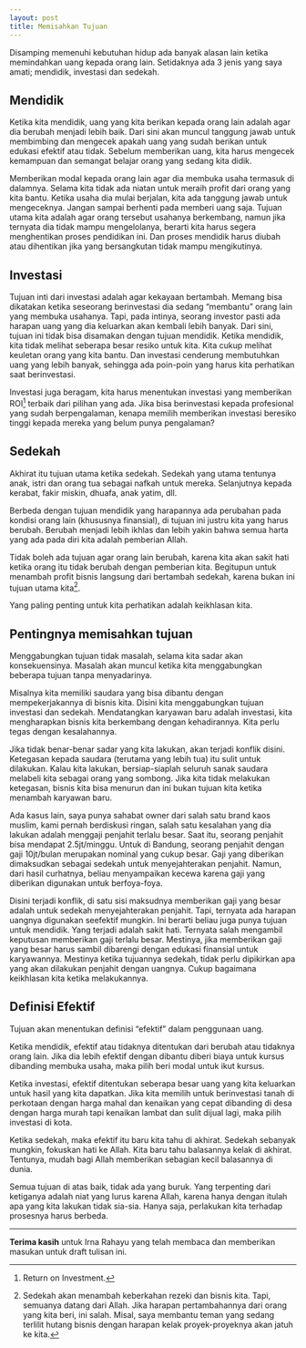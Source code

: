 ```yaml
---
layout: post
title: Memisahkan Tujuan
---
```


Disamping memenuhi kebutuhan hidup ada banyak alasan lain ketika memindahkan uang kepada orang lain. Setidaknya ada 3 jenis yang saya amati; mendidik, investasi dan sedekah.

## Mendidik
Ketika kita mendidik, uang yang kita berikan kepada orang lain adalah agar dia berubah menjadi lebih baik. Dari sini akan muncul tanggung jawab untuk membimbing dan mengecek apakah uang yang sudah berikan untuk edukasi efektif atau tidak. Sebelum memberikan uang, kita harus mengecek kemampuan dan semangat belajar orang yang sedang kita didik.

Memberikan modal kepada orang lain agar dia membuka usaha termasuk di dalamnya. Selama kita tidak ada niatan untuk meraih profit dari orang yang kita bantu. Ketika usaha dia mulai berjalan, kita ada tanggung jawab untuk mengeceknya. Jangan sampai berhenti pada memberi uang saja. Tujuan utama kita adalah agar orang tersebut usahanya berkembang, namun jika ternyata dia tidak mampu mengelolanya, berarti kita harus segera menghentikan proses pendidikan ini. Dan proses mendidik harus diubah atau dihentikan jika yang bersangkutan tidak mampu mengikutinya.

## Investasi
Tujuan inti dari investasi adalah agar kekayaan bertambah. Memang bisa dikatakan ketika seseorang berinvestasi dia sedang “membantu” orang lain yang membuka usahanya. Tapi, pada intinya, seorang investor pasti ada harapan uang yang dia keluarkan akan kembali lebih banyak. Dari sini, tujuan ini tidak bisa disamakan dengan tujuan mendidik. Ketika mendidik, kita tidak melihat seberapa besar resiko untuk kita. Kita cukup melihat keuletan orang yang kita bantu. Dan investasi cenderung membutuhkan uang yang lebih banyak, sehingga ada poin-poin yang harus kita perhatikan saat berinvestasi.

Investasi juga beragam, kita harus menentukan investasi yang memberikan ROI[^1] terbaik dari pilihan yang ada. Jika bisa berinvestasi kepada profesional yang sudah berpengalaman, kenapa memilih memberikan investasi beresiko tinggi kepada mereka yang belum punya pengalaman?

## Sedekah
Akhirat itu tujuan utama ketika sedekah. Sedekah yang utama tentunya anak, istri dan orang tua sebagai nafkah untuk mereka. Selanjutnya kepada kerabat, fakir miskin, dhuafa, anak yatim, dll. 

Berbeda dengan tujuan mendidik yang harapannya ada perubahan pada kondisi orang lain (khususnya finansial), di tujuan ini justru kita yang harus berubah. Berubah menjadi lebih ikhlas dan lebih yakin bahwa semua harta yang ada pada diri kita adalah pemberian Allah.

Tidak boleh ada tujuan agar orang lain berubah, karena kita akan sakit hati ketika orang itu tidak berubah dengan pemberian kita. Begitupun untuk menambah profit bisnis langsung dari bertambah sedekah, karena bukan ini tujuan utama kita[^2].

Yang paling penting untuk kita perhatikan adalah keikhlasan kita.

## Pentingnya memisahkan tujuan

Menggabungkan tujuan tidak masalah, selama kita sadar akan konsekuensinya. Masalah akan muncul ketika kita menggabungkan beberapa tujuan tanpa menyadarinya.

Misalnya kita memiliki saudara yang bisa dibantu dengan mempekerjakannya di bisnis kita. Disini kita menggabungkan tujuan investasi dan sedekah. Mendatangkan karyawan baru adalah investasi, kita mengharapkan bisnis kita berkembang dengan kehadirannya. Kita perlu tegas dengan kesalahannya.

Jika tidak benar-benar sadar yang kita lakukan, akan terjadi konflik disini. Ketegasan kepada saudara (terutama yang lebih tua) itu sulit untuk dilakukan. Kalau kita lakukan, bersiap-siaplah seluruh sanak saudara melabeli kita sebagai orang yang sombong. Jika kita tidak melakukan ketegasan, bisnis kita bisa menurun dan ini bukan tujuan kita ketika menambah karyawan baru.

Ada kasus lain, saya punya sahabat owner dari salah satu brand kaos muslim, kami pernah berdiskusi ringan, salah satu kesalahan yang dia lakukan adalah menggaji penjahit terlalu besar. Saat itu, seorang penjahit bisa mendapat 2.5jt/minggu. Untuk di Bandung, seorang penjahit dengan gaji 10jt/bulan merupakan nominal yang cukup besar. Gaji yang diberikan dimaksudkan sebagai sedekah untuk menyejahterakan penjahit. Namun, dari hasil curhatnya, beliau menyampaikan kecewa karena gaji yang diberikan digunakan untuk berfoya-foya. 

Disini terjadi konflik, di satu sisi maksudnya memberikan gaji yang besar adalah untuk sedekah menyejahterakan penjahit. Tapi, ternyata ada harapan uangnya digunakan seefektif mungkin. Ini berarti beliau juga punya tujuan untuk mendidik. Yang terjadi adalah sakit hati. Ternyata salah mengambil keputusan memberikan gaji terlalu besar. Mestinya, jika memberikan gaji yang besar harus sambil dibarengi dengan edukasi finansial untuk karyawannya. Mestinya ketika tujuannya sedekah, tidak perlu dipikirkan apa yang akan dilakukan penjahit dengan uangnya. Cukup bagaimana keikhlasan kita ketika melakukannya. 

## Definisi Efektif

Tujuan akan menentukan definisi “efektif” dalam penggunaan uang. 

Ketika mendidik, efektif atau tidaknya ditentukan dari berubah atau tidaknya orang lain. Jika dia lebih efektif dengan dibantu diberi biaya untuk kursus dibanding membuka usaha, maka pilih beri modal untuk ikut kursus.

Ketika investasi, efektif ditentukan seberapa besar uang yang kita keluarkan untuk hasil yang kita dapatkan. Jika kita memilih untuk berinvestasi tanah di perkotaan dengan harga mahal dan kenaikan yang cepat dibanding di desa dengan harga murah tapi kenaikan lambat dan sulit dijual lagi, maka pilih investasi di kota.

Ketika sedekah, maka efektif itu baru kita tahu di akhirat. Sedekah sebanyak mungkin, fokuskan hati ke Allah. Kita baru tahu balasannya kelak di akhirat. Tentunya, mudah bagi Allah memberikan sebagian kecil balasannya di dunia.

Semua tujuan di atas baik, tidak ada yang buruk. Yang terpenting dari ketiganya adalah niat yang lurus karena Allah, karena hanya dengan itulah apa yang kita lakukan tidak sia-sia. Hanya saja, perlakukan kita terhadap prosesnya harus berbeda.

----

[^1]: Return on Investment.
[^2]: Sedekah akan menambah keberkahan rezeki dan bisnis kita. Tapi, semuanya datang dari Allah. Jika harapan pertambahannya dari orang yang kita beri, ini salah. Misal, saya membantu teman yang sedang terlilit hutang bisnis dengan harapan kelak proyek-proyeknya akan jatuh ke kita.

**Terima kasih** untuk Irna Rahayu yang telah membaca dan memberikan masukan untuk draft tulisan ini.
